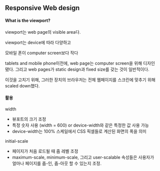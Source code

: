 ## Responsive Web design

#### What is the viewport?

viewport는 web page의 visible area다.

viewport는 device에 따라 다양하고

모바일 폰이 computer screen보다 작다

tablets and mobile phone이전에,
web page는 computer screen을 위해 디자인 됐다.
그리고 web pages가 static design과 fixed size를 갖는 것이 일반적이다.

이것을 고치기 위해, 그러한 장치의 브라우저는
전체 웹페이지를 스크린에 맞추기 위해 scaled down했다.


#### 활용
>
> <meta name="viewport" content="width=device-width, user-scalable=no">
>

width
- 뷰포트의 크기 조정
- 특정 숫자 사용 (width = 600) or device-width와 같은 특정한 값 사용 가능
- device-width는 100% 스케일에서 CSS 픽셀들로 계산된 화면의 폭을 의미

initial-scale
- 페이지가 처음 로드될 때 줌 레벨 조정
- maximum-scale, minimum-scale, 그리고 user-scalable 속성들은
  사용자가 얼마나 페이지를 줌-인, 줌-아웃 할 수 있는지 조정.

